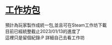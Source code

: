 # [工作坊包](https://steamcommunity.com/sharedfiles/filedetails/?edit=true&id=2730159518)
預計為玩家製作成統一包,並且可在Steam工作坊下載    
目前已經統整截止2023/01/13的進度了  
這裡只是留個紀錄:P 詳細自己去看工作坊

